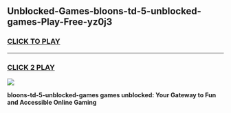 
## Unblocked-Games-bloons-td-5-unblocked-games-Play-Free-yz0j3
<h3>
<a href="https://premium76.site?title=bloons-td-5-unblocked-games&ref=20M">CLICK TO PLAY</a></h3>
<hr>

<h3>
<a href="https://premium76.site?title=bloons-td-5-unblocked-games&ref=20M">CLICK 2 PLAY</a>
  
</h3>

<a href="https://premium76.site?title=bloons-td-5-unblocked-games&ref=19M"><img src="https://clearcache.store/games.png"></a>


**bloons-td-5-unblocked-games games unblocked: Your Gateway to Fun and Accessible Online Gaming**
